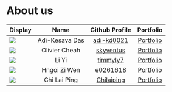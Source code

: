 # About us

Display | Name | Github Profile | Portfolio 
--------|:----:|:--------------:|:---------:
![](https://upload.wikimedia.org/wikipedia/en/b/b1/Portrait_placeholder.png) | Adi-Kesava Das | [adi-kd0021](https://github.com/adi-kd0021) | [Portfolio](team/adi-kd0021.md)
![](https://upload.wikimedia.org/wikipedia/en/b/b1/Portrait_placeholder.png) | Olivier Cheah | [skyventus](https://github.com/skyventus) | [Portfolio](team/skyventus.md)
![](https://upload.wikimedia.org/wikipedia/en/b/b1/Portrait_placeholder.png) | Li Yi | [timmyly7](https://github.com/timmyly7) | [Portfolio](team/timmyly7.md)
![](https://upload.wikimedia.org/wikipedia/en/b/b1/Portrait_placeholder.png) | Hngoi Zi Wen | [e0261618](https://github.com/e0261618) | [Portfolio](team/e0261618.md)
![](https://upload.wikimedia.org/wikipedia/en/b/b1/Portrait_placeholder.png) | Chi Lai Ping  | [Chilaiping](https://github.com/Chilaiping) | [Portfolio](team/Chilaiping.md)
